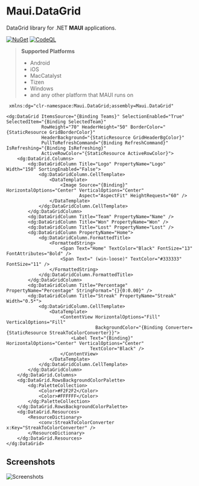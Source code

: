 # Maui.DataGrid

DataGrid library for .NET **MAUI** applications.

[![NuGet](https://img.shields.io/badge/nuget-v2.0.0-blue.svg?style=plastic)](https://www.nuget.org/packages/akgul.Maui.Datagrid) [![CodeQL](https://github.com/akgulebubekir/Maui.DataGrid/actions/workflows/codeql.yml/badge.svg)](https://github.com/akgulebubekir/Maui.DataGrid/actions/workflows/codeql.yml)

> **Supported Platforms**
  >- Android
  >- iOS
  >- MacCatalyst
  >- Tizen
  >- Windows
  >- and any other platform that MAUI runs on


```xaml
 xmlns:dg="clr-namespace:Maui.DataGrid;assembly=Maui.DataGrid"

<dg:DataGrid ItemsSource="{Binding Teams}" SelectionEnabled="True" SelectedItem="{Binding SelectedTeam}"
             RowHeight="70" HeaderHeight="50" BorderColor="{StaticResource GridBorderColor}"
             HeaderBackground="{StaticResource GridHeaderBgColor}"
             PullToRefreshCommand="{Binding RefreshCommand}" IsRefreshing="{Binding IsRefreshing}"
             ActiveRowColor="{StaticResource ActiveRowColor}">
    <dg:DataGrid.Columns>
        <dg:DataGridColumn Title="Logo" PropertyName="Logo" Width="150" SortingEnabled="False">
            <dg:DataGridColumn.CellTemplate>
                <DataTemplate>
                    <Image Source="{Binding}" HorizontalOptions="Center" VerticalOptions="Center"
                           Aspect="AspectFit" HeightRequest="60" />
                </DataTemplate>
            </dg:DataGridColumn.CellTemplate>
        </dg:DataGridColumn>
        <dg:DataGridColumn Title="Team" PropertyName="Name" />
        <dg:DataGridColumn Title="Won" PropertyName="Won" />
        <dg:DataGridColumn Title="Lost" PropertyName="Lost" />
        <dg:DataGridColumn PropertyName="Home">
            <dg:DataGridColumn.FormattedTitle>
                <FormattedString>
                    <Span Text="Home" TextColor="Black" FontSize="13" FontAttributes="Bold" />
                    <Span Text=" (win-loose)" TextColor="#333333" FontSize="11" />
                </FormattedString>
            </dg:DataGridColumn.FormattedTitle>
        </dg:DataGridColumn>
        <dg:DataGridColumn Title="Percentage" PropertyName="Percentage" StringFormat="{}{0:0.00}" />
        <dg:DataGridColumn Title="Streak" PropertyName="Streak" Width="0.5*">
            <dg:DataGridColumn.CellTemplate>
                <DataTemplate>
                    <ContentView HorizontalOptions="Fill" VerticalOptions="Fill"
                                 BackgroundColor="{Binding Converter={StaticResource StreakToColorConverter}}">
                        <Label Text="{Binding}" HorizontalOptions="Center" VerticalOptions="Center"
                               TextColor="Black" />
                    </ContentView>
                </DataTemplate>
            </dg:DataGridColumn.CellTemplate>
        </dg:DataGridColumn>
    </dg:DataGrid.Columns>
    <dg:DataGrid.RowsBackgroundColorPalette>
        <dg:PaletteCollection>
            <Color>#F2F2F2</Color>
            <Color>#FFFFFF</Color>
        </dg:PaletteCollection>
    </dg:DataGrid.RowsBackgroundColorPalette>
    <dg:DataGrid.Resources>
        <ResourceDictionary>
            <conv:StreakToColorConverter x:Key="StreakToColorConverter" />
        </ResourceDictionary>
    </dg:DataGrid.Resources>
</dg:DataGrid>
```

Screenshots
----------

![Screenshots](https://raw.githubusercontent.com/akgulebubekir/Maui.DataGrid/master/Screenshots/windows_landscape.PNG)

